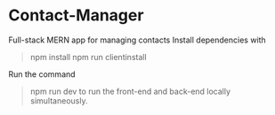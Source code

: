 # Contact-Manager
Full-stack MERN app for managing contacts
Install dependencies with
>npm install
>npm run clientinstall

Run the command
>npm run dev
to run the front-end and back-end locally simultaneously.

